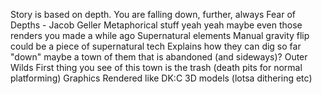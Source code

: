 Story is based on depth.
	You are falling down, further, always
	Fear of Depths - Jacob Geller
	Metaphorical stuff yeah yeah
	maybe even those renders you made a while ago
Supernatural elements
	Manual gravity flip could be a piece of supernatural tech
	Explains how they can dig so far "down"
	maybe a town of them that is abandoned (and sideways)? Outer Wilds
	First thing you see of this town is the trash (death pits for normal platforming)
Graphics
	Rendered like DK:C 3D models (lotsa dithering etc)